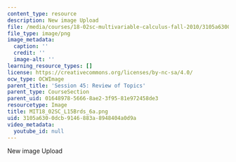 ```yaml
---
content_type: resource
description: New image Upload
file: /media/courses/18-02sc-multivariable-calculus-fall-2010/3105a6300dcb9146883a8948404a0d9a_MIT18_02SC_L15Brds_6a.png
file_type: image/png
image_metadata:
  caption: ''
  credit: ''
  image-alt: ''
learning_resource_types: []
license: https://creativecommons.org/licenses/by-nc-sa/4.0/
ocw_type: OCWImage
parent_title: 'Session 45: Review of Topics'
parent_type: CourseSection
parent_uid: 01648978-5666-8ae2-3f95-81e972458de3
resourcetype: Image
title: MIT18_02SC_L15Brds_6a.png
uid: 3105a630-0dcb-9146-883a-8948404a0d9a
video_metadata:
  youtube_id: null
---
```

New image Upload